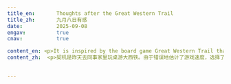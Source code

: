 ```yaml
---
title_en:       Thoughts after the Great Western Trail
title_zh:       九月八日有感
date:           2025-09-08
engav:          true
cnav:           true

content_en: <p>It is inspired by the board game Great Western Trail that I played with my dear colleagues yesterday. I misjudged the pace of the game and invested too much in the late game rather than focusing on the quick points. By the time my investment started to pay back, the game was already ending. <p>I think it might be similar to life. Human life is only a few decades. Yet we have to spend so much time growing into a real 'human being' before we can achieve something. <p> First, we have to acquire all the fundamentals just to survive. For example, we must learn to read, to move, to speak, and to think, so that we can move to the next steps. Based on these, we shall learn to absorb information about the world and to make sense of it. These gradually help to build up a worldview, which still requires persistent adjustment. In the meantime, we also need to look inward, to understand what kind of person we are, and thus to discover what we may be truly motivated to do among all the various possibilities that life presents. Only then can we have the ability to identify a goal worth pursuing.<p> It took me more than twenty years to reach this point. However, identifying a goal is only the beginning of a true 'human being'. A human being should strive to understand how to reach the goal; they should develop the necessary skills and keep working toward it.<p> However, this is only the ideal case. In real life, we would face uncountable difficulties and setbacks, often needing help from others and spending huge amounts of time and energy to overcome them. Even those who are fortunate enough to temporarily avoid such obstacles must still be prepared, leaving even less time to focus on the goal. <p> That's why I realized that it is not easy for one to achieve one's own goal in only a few decades. Nevertheless, let me finish with a line from a poem： <p>多少事，从来急。<p>天地转，光阴迫。<p>一万年太久，只争朝夕。
content_zh:  <p>契机是昨天去同事家里玩桌游大西铁。由于错误地估计了游戏速度，选择了错误的游戏策略：对后期的投资操作较多，抢分行为较少，然而刚进入后期游戏就结束了。<p>想来或许人生也不如自己预想的宽裕。从出生到死亡不过几十年。想要真的做成什么事，需要太多准备。<p>首先要学会基本生活技能，保证自己的生存能力，学会走路，阅读，思考等，为后续的“成人”打基础。在此之上，人要学会接收外界信息，要学会理解外界信息，渐渐地形成一个仍需要被不断完善的世界观和方法论，并且让自己可以接触到自己未来可能可以去做的事。与此同时还要向内探索，了解自己是什么样的人，确定在自己已经接触到的世界里，什么样的事是自己真正想要做的。这样，人才能有一个真正属于自己的目标。<p>仅仅是达到这种程度就已经花了我二十多年。然而在此之后才是真正的人的生活的开始。一个人应当去了解自己要做的事，去提升自己的技术，并不断地去尝试。<p>上述的一切也都只是理想状态下的假设。现实生活中，一个人在生命中可能会遇到各种各样大大小小的问题，会需要得到他人的帮助，需要自己付出大量的时间精力或者劳动才可以解决这些问题。即使暂时还没有遇到，也需要做好随时应对这些问题的准备。这样一来，可以用在自己身上的时间就更少了。<p>这样想来在一个人活着的六七十年里，可以做好自己真正想做的事并不是一件容易的事。然而正如诗云：<p>多少事，从来急。<p>天地转，光阴迫。<p>一万年太久，只争朝夕。<p>前路漫漫，既不能总相信未来的自己会解决所有问题，也不必担忧自己能否达成自己想做的事。我们要做的，能做的也就只有做好当下可以去做的事。

  
---
```

